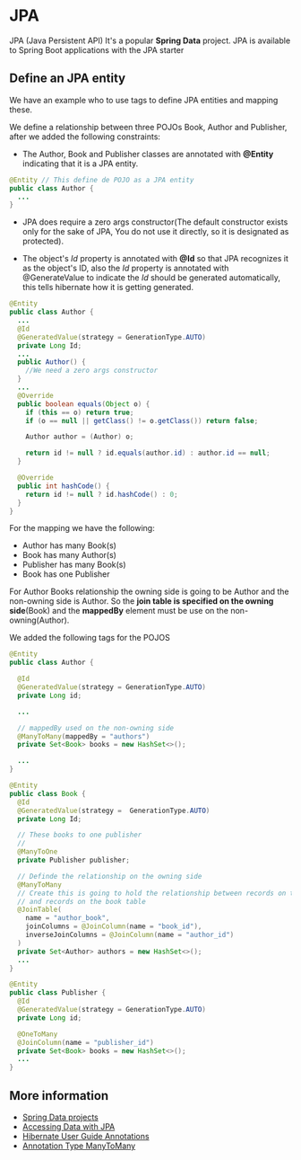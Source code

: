 # JPA
JPA (Java Persistent API)
It's a popular **Spring Data** project.
JPA is available to Spring Boot applications with the JPA starter

## Define an JPA entity
We have an example who to use tags to define JPA entities and mapping these.

We define a relationship between three POJOs Book, Author and Publisher, after we added the following constraints:

* The Author, Book and Publisher classes are annotated with **@Entity** indicating that it is a JPA entity.
```java
@Entity // This define de POJO as a JPA entity
public class Author {
  ...
}
```

* JPA does require a zero args constructor(The default constructor exists only for the sake of JPA, You do not use it directly, so it is designated as protected).

* The object's *Id* property is annotated with **@Id** so that JPA recognizes it as the object's ID, also the *Id* property is annotated with @GenerateValue to indicate the *Id* should be generated automatically, this tells hibernate how it is getting generated.

```java
@Entity
public class Author {
  ...
  @Id
  @GeneratedValue(strategy = GenerationType.AUTO)
  private Long Id;
  ...
  public Author() {
    //We need a zero args constructor
  }
  ...
  @Override
  public boolean equals(Object o) {
    if (this == o) return true;
    if (o == null || getClass() != o.getClass()) return false;

    Author author = (Author) o;

    return id != null ? id.equals(author.id) : author.id == null;
  }

  @Override
  public int hashCode() {
    return id != null ? id.hashCode() : 0;
  }
}
```
For the mapping we have the following:
* Author has many Book(s)
* Book has many Author(s)
* Publisher has many Book(s)
* Book has one Publisher

For Author Books relationship the owning side is going to be Author and the non-owning side is Author. So the **join table is specified on the owning side**(Book) and the **mappedBy** element must be use on the non-owning(Author).

We added the following tags for the POJOS
```java
@Entity
public class Author {

  @Id
  @GeneratedValue(strategy = GenerationType.AUTO)
  private Long id;

  ...

  // mappedBy used on the non-owning side
  @ManyToMany(mappedBy = "authors")
  private Set<Book> books = new HashSet<>();

  ...
}
```
```java
@Entity
public class Book {
  @Id
  @GeneratedValue(strategy =  GenerationType.AUTO)
  private Long Id;

  // These books to one publisher
  // 
  @ManyToOne
  private Publisher publisher;

  // Definde the relationship on the owning side
  @ManyToMany
  // Create this is going to hold the relationship between records on the author table
  // and records on the book table
  @JoinTable(
    name = "author_book",
    joinColumns = @JoinColumn(name = "book_id"),
    inverseJoinColumns = @JoinColumn(name = "author_id")
  )
  private Set<Author> authors = new HashSet<>();
  ...
}
```
```java
@Entity
public class Publisher {
  @Id
  @GeneratedValue(strategy = GenerationType.AUTO)
  private Long id;

  @OneToMany
  @JoinColumn(name = "publisher_id")
  private Set<Book> books = new HashSet<>();
  ...
}
```

## More information
* [Spring Data projects](https://spring.io/projects/spring-data)
* [Accessing Data with JPA](https://spring.io/guides/gs/accessing-data-jpa/)
* [Hibernate User Guide Annotations](https://docs.jboss.org/hibernate/orm/6.1/userguide/html_single/Hibernate_User_Guide.html#annotations)
* [Annotation Type ManyToMany](https://javaee.github.io/javaee-spec/javadocs/javax/persistence/ManyToMany.html)